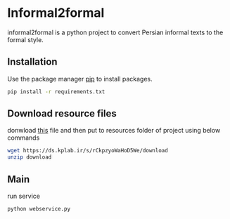 # Informal2formal

informal2formal is a python project to convert Persian informal texts to the formal style.

## Installation

Use the package manager [pip](https://pip.pypa.io/en/stable/) to install packages.

```bash
pip install -r requirements.txt
```
## Download resource files

donwload [this](https://ds.kplab.ir/s/j85mwrRWNjT5HyS/download) file and then put to resources folder of project using below commands

```bash
wget https://ds.kplab.ir/s/rCkpzyoWaHoD5We/download
unzip download
```
## Main

run service

```bash
python webservice.py
```

